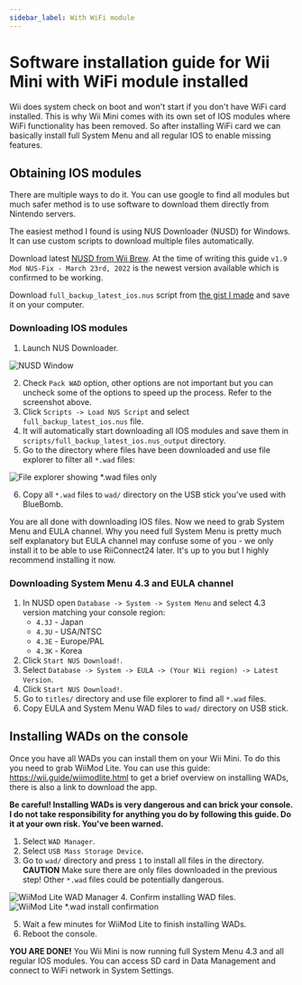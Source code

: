 ```yaml
---
sidebar_label: With WiFi module
---
```


# Software installation guide for Wii Mini with WiFi module installed
Wii does system check on boot and won't start if you don't have WiFi card installed. This is why Wii Mini comes with its own set of IOS modules where WiFi functionality has been removed. So after installing WiFi card we can basically install full System Menu and all regular IOS to enable missing features.

## Obtaining IOS modules
There are multiple ways to do it. You can use google to find all modules but much safer method is to use software to download them directly from Nintendo servers.

The easiest method I found is using NUS Downloader (NUSD) for Windows. It can use custom scripts to download multiple files automatically.

Download latest [NUSD from Wii Brew](https://wiibrew.org/wiki/NUS_Downloader). At the time of writing this guide `v1.9 Mod NUS-Fix - March 23rd, 2022` is the newest version available which is confirmed to be working.

Download `full_backup_latest_ios.nus` script from [the gist I made](https://gist.github.com/webhdx/feaf69d94111680cfe54a3e818fbe763) and save it on your computer.

### Downloading IOS modules
1. Launch NUS Downloader.

![NUSD Window](https://raw.githubusercontent.com/wiki/webhdx/WiiMini-SDRST/images/NUSD_Window.jpg)

2. Check `Pack WAD` option, other options are not important but you can uncheck some of the options to speed up the process. Refer to the screenshot above.
3. Click `Scripts -> Load NUS Script` and select `full_backup_latest_ios.nus` file.
4. It will automatically start downloading all IOS modules and save them in `scripts/full_backup_latest_ios.nus_output` directory.
5. Go to the directory where files have been downloaded and use file explorer to filter all `*.wad` files:

![File explorer showing *.wad files only](https://raw.githubusercontent.com/wiki/webhdx/WiiMini-SDRST/images/FileExplorer_WADs.jpg)

6. Copy all `*.wad` files to `wad/` directory on the USB stick you've used with BlueBomb.

You are all done with downloading IOS files. Now we need to grab System Menu and EULA channel. Why you need full System Menu is pretty much self explanatory but EULA channel may confuse some of you - we only install it to be able to use RiiConnect24 later. It's up to you but I highly recommend installing it now.

### Downloading System Menu 4.3 and EULA channel
1. In NUSD open `Database -> System -> System Menu` and select 4.3 version matching your console region:
    * `4.3J` - Japan
    * `4.3U` - USA/NTSC
    * `4.3E` - Europe/PAL
    * `4.3K` - Korea
2. Click `Start NUS Download!`.
3. Select `Database -> System -> EULA -> (Your Wii region) -> Latest Version`.
4. Click `Start NUS Download!`.
5. Go to `titles/` directory and use file explorer to find all `*.wad` files.
6. Copy EULA and System Menu WAD files to `wad/` directory on USB stick.

## Installing WADs on the console
Once you have all WADs you can install them on your Wii Mini. To do this you need to grab WiiMod Lite. You can use this guide: https://wii.guide/wiimodlite.html to get a brief overview on installing WADs, there is also a link to download the app.

**Be careful! Installing WADs is very dangerous and can brick your console. I do not take responsibility for anything you do by following this guide. Do it at your own risk. You've been warned.**

1. Select `WAD Manager`.
2. Select `USB Mass Storage Device`.
3. Go to `wad/` directory and press `1` to install all files in the directory. **CAUTION** Make sure there are only files downloaded in the previous step! Other `*.wad` files could be potentially dangerous.

![WiiMod Lite WAD Manager](https://raw.githubusercontent.com/wiki/webhdx/WiiMini-SDRST/images/WiiModLite_WADs.jpg)
4. Confirm installing WAD files.
![WiiMod Lite *.wad install confirmation](https://raw.githubusercontent.com/wiki/webhdx/WiiMini-SDRST/images/WiiModLite_InstallConfirm.jpg)

5. Wait a few minutes for WiiMod Lite to finish installing WADs.
6. Reboot the console.

**YOU ARE DONE!** You Wii Mini is now running full System Menu 4.3 and all regular IOS modules. You can access SD card in Data Management and connect to WiFi network in System Settings.
